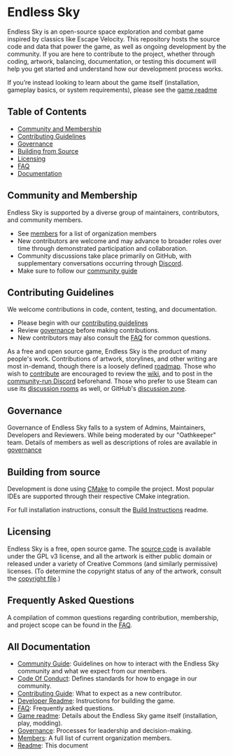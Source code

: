 # Endless Sky

Endless Sky is an open-source space exploration and combat game inspired by classics like Escape Velocity. This repository hosts the source code and data that power the game, as well as ongoing development by the community. If you are here to contribute to the project, whether through coding, artwork, balancing, documentation, or testing this document will help you get started and understand how our development process works.

If you’re instead looking to learn about the game itself (installation, gameplay basics, or system requirements), please see the [game readme](GAME.md)

## Table of Contents
- [Community and Membership](#community-and-membership)
- [Contributing Guidelines](#contributing-guidelines)
- [Governance](#governance)
- [Building from Source](#building-from-source)
- [Licensing](#licensing)
- [FAQ](#frequently-asked-questions)
- [Documentation](#all-documentation)

## Community and Membership
Endless Sky is supported by a diverse group of maintainers, contributors, and community members.
- See [members](docs/MEMBERS.md) for a list of organization members
- New contributors are welcome and may advance to broader roles over time through demonstrated participation and collaboration.
- Community discussions take place primarily on GitHub, with supplementary conversations occurring through [Discord](https://discord.gg/ZeuASSx).
- Make sure to follow our [community guide](docs/COMMUNITY.md)

## Contributing Guidelines
We welcome contributions in code, content, testing, and documentation.
- Please begin with our [contributing guidelines](docs/CONTRIBUTING.md)
- Review [governance](docs/GOVERNANCE.md) before making contributions.
- New contributors may also consult the [FAQ](docs/FAQ.md) for common questions.

As a free and open source game, Endless Sky is the product of many people's work. Contributions of artwork, storylines, and other writing are most in-demand, though there is a loosely defined [roadmap](https://github.com/endless-sky/endless-sky/wiki/DevelopmentRoadmap). Those who wish to [contribute](docs/CONTRIBUTING.md) are encouraged to review the [wiki](https://github.com/endless-sky/endless-sky/wiki), and to post in the [community-run Discord](https://discord.gg/ZeuASSx) beforehand. Those who prefer to use Steam can use its [discussion rooms](https://steamcommunity.com/app/404410/discussions/) as well, or GitHub's [discussion zone](https://github.com/endless-sky/endless-sky/discussions).

## Governance
Governance of Endless Sky falls to a system of Admins, Maintainers, Developers and Reviewers. While being moderated by our "Oathkeeper" team. Details of members as well as descriptions of roles are available in [governance](docs/GOVERNANCE.md)

## Building from source
Development is done using [CMake](https://cmake.org) to compile the project. Most popular IDEs are supported through their respective CMake integration.

For full installation instructions, consult the [Build Instructions](docs/DEVELOPER.md) readme.

## Licensing

Endless Sky is a free, open source game. The [source code](https://github.com/endless-sky/endless-sky/) is available under the GPL v3 license, and all the artwork is either public domain or released under a variety of Creative Commons (and similarly permissive) licenses. (To determine the copyright status of any of the artwork, consult the [copyright file](https://github.com/endless-sky/endless-sky/blob/master/copyright).)

## Frequently Asked Questions
A compilation of common questions regarding contribution, membership, and project scope can be found in the [FAQ](docs/FAQ.md).

## All Documentation
- [Community Guide](docs/COMMUNITY.md): Guidelines on how to interact with the Endless Sky community and what we expect from our members.
- [Code Of Conduct](docs/CONDUCT.md): Defines standards for how to engage in our community.
- [Contributing Guide](docs/CONTRIBUTING.md): What to expect as a new contributor.
- [Developer Readme](docs/DEVELOPER.md): Instructions for building the game.
- [FAQ](docs/FAQ.md): Frequently asked questions.
- [Game readme](docs/GAME.md): Details about the Endless Sky game itself (installation, play, modding).
- [Governance](docs/GOVERNANCE.md): Processes for leadership and decision-making.
- [Members](docs/MEMBERS.md): A full list of current organization members.
- [Readme](README.md): This document

